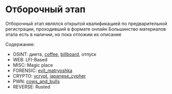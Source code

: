 # Отборочный этап
Отборочный этап являлся открытой квалификацией по предварительной регистрации, проходивший в формате онлайн
Большинство материалов этапа есть в наличии, но пока отложим их описание

Содержание:
* OSINT: диета, [coffee](coffee.md), [billboard](billboard.md), отпуск
* WEB: LFI-Based
* MISC: Magic place
* FORENSIC: [evil_matryoshka](evil_matryoshka.md)
* CRYPTO: [vcrypt](vcrypt.md), [japanese_cypher](japanese_cypher.md)
* PWN: [cows_and_bulls](cows_and_bulls.md)
* REVERSE: Rusted